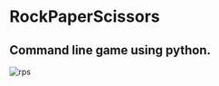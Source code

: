 # RockPaperScissors


## Command line game using python.


![rps](https://user-images.githubusercontent.com/67071367/148958916-f1c37d57-800e-4c7f-90cf-cb5e41dae8cc.png)

